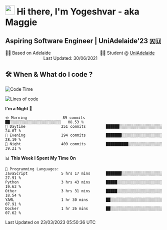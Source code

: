 <h1><img src="https://emojis.slackmojis.com/emojis/images/1531849430/4246/blob-sunglasses.gif?1531849430" width="30"/> Hi there, I'm Yogeshvar - aka Maggie</h1>

## Aspiring Software Engineer | UniAdelaide'23 🇦🇺  
🏂🏻  Based on Adelaide &nbsp;&nbsp;&nbsp;&nbsp;&nbsp;&nbsp;&nbsp;&nbsp;&nbsp;&nbsp;&nbsp;&nbsp;&nbsp;&nbsp;&nbsp;&nbsp;&nbsp;&nbsp;&nbsp;&nbsp;&nbsp;&nbsp;&nbsp;&nbsp;&nbsp;&nbsp;&nbsp;&nbsp;&nbsp;&nbsp;&nbsp;&nbsp;&nbsp;&nbsp;&nbsp;&nbsp;&nbsp;&nbsp;&nbsp;👨‍💻 Student @ [UniAdelaide](https://www.adelaide.edu.au)   &nbsp;&nbsp;&nbsp;&nbsp;&nbsp;&nbsp;&nbsp;&nbsp;&nbsp;&nbsp;&nbsp;&nbsp;&nbsp;&nbsp;&nbsp;&nbsp;&nbsp;&nbsp;&nbsp;&nbsp;&nbsp;&nbsp;&nbsp;&nbsp;&nbsp;&nbsp;&nbsp;&nbsp;&nbsp;&nbsp;&nbsp;Last Updated: 30/06/2021

## 🛠 When & What do I code ?  

<!--START_SECTION:waka-->
![Code Time](http://img.shields.io/badge/Code%20Time-2%2C028%20hrs%2017%20mins-blue)

![Lines of code](https://img.shields.io/badge/From%20Hello%20World%20I%27ve%20Written-3.8%20million%20lines%20of%20code-blue)

**I'm a Night 🦉** 

```text
🌞 Morning                89 commits          ██░░░░░░░░░░░░░░░░░░░░░░░   08.53 % 
🌆 Daytime                251 commits         ██████░░░░░░░░░░░░░░░░░░░   24.07 % 
🌃 Evening                294 commits         ███████░░░░░░░░░░░░░░░░░░   28.19 % 
🌙 Night                  409 commits         ██████████░░░░░░░░░░░░░░░   39.21 % 
```


📊 **This Week I Spent My Time On** 

```text
💬 Programming Languages: 
JavaScript               5 hrs 17 mins       ███████░░░░░░░░░░░░░░░░░░   27.91 % 
Python                   3 hrs 43 mins       █████░░░░░░░░░░░░░░░░░░░░   19.63 % 
Other                    3 hrs 31 mins       █████░░░░░░░░░░░░░░░░░░░░   18.54 % 
YAML                     1 hr 30 mins        ██░░░░░░░░░░░░░░░░░░░░░░░   07.91 % 
Docker                   1 hr 26 mins        ██░░░░░░░░░░░░░░░░░░░░░░░   07.62 % 
```


 Last Updated on 23/03/2023 05:50:36 UTC
<!--END_SECTION:waka-->
